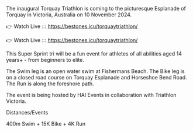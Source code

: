The inaugural Torquay Triathlon is coming to the picturesque Esplanade of Torquay in Victoria, Australia on 10 November 2024.

👉 Watch Live ::: https://bestones.icu/torquaytriathlon/

👉 Watch Live ::: https://bestones.icu/torquaytriathlon/

This Super Sprint tri will be a fun event for athletes of all abilities aged 14 years+ - from beginners to elite.

The Swim leg is an open water swim at Fishermans Beach. The Bike leg is on a closed road course on Torquay Esplanade and Horseshoe Bend Road. The Run is along the foreshore path.

The event is being hosted by HAI Events in collaboration with Triathlon Victoria.

Distances/Events

400m Swim + 15K Bike + 4K Run
